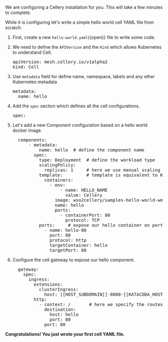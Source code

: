 We are configuring a Cellery installation for you. This will take a few minutes to complete.

While it is configuring let's write a simple hello world cell YAML file from scratch.

1. First, create a new `hello-world.yaml`{{open}} file to write some code.

2. We need to define the `APIVersion` and the `Kind` which allows Kubernetes to understand Cell.
    <pre class="file" data-filename="hello-world.yaml" data-target="append">
   apiVersion: mesh.cellery.io/v1alpha2
   kind: Cell</pre>

3. Use `metadata` field for define name, namespace, labels and any other Kubernetes metadata

    <pre class="file" data-filename="hello-world.yaml" data-target="append">
   metadata:
     name: hello</pre>

4. Add the `spec` section which defines all the cell configurations.
    <pre class="file" data-filename="hello-world.yaml" data-target="append">
   spec:</pre>

5. Let's add a new Component configuration based on a hello world docker image. 
    <pre class="file" data-filename="hello-world.yaml" data-target="append">
     components:
         - metadata:
             name: hello  # define the component name
           spec:
             type: Deployment  # define the workload type
             scalingPolicy:
               replicas: 1     # here we use manual scaling set to 1 replica
             template:         # template is equivalent to Kubernetes PodTemplate
               containers:
                 - env:
                     - name: HELLO_NAME
                       value: Cellery
                   image: wso2cellery/samples-hello-world-webapp
                   name: hello
                   ports:
                     - containerPort: 80
                       protocol: TCP
             ports:     # expose our hello container on port 80
               - name: hello-80
                 port: 80
                 protocol: http
                 targetContainer: hello
                 targetPort: 80</pre>
       
6. Configure the cell gateway to expose our hello component.
    <pre class="file" data-filename="hello-world.yaml" data-target="append">
     gateway:
       spec:
         ingress:
           extensions:
             clusterIngress:
               host: [[HOST_SUBDOMAIN]]-8000-[[KATACODA_HOST]].environments.katacoda.com # this is the domain we expose our cell to outside
           http:
             - context: /       # here we specify the routes to our hello component via cell gateway
               destination:
                 host: hello
                 port: 80
               port: 80</pre>

**Congratulations! You just wrote your first cell YAML file.**

